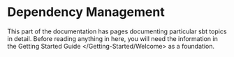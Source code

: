 Dependency Management
=====================

This part of the documentation has pages documenting particular sbt
topics in detail. Before reading anything in here, you will need the
information in the Getting Started Guide \</Getting-Started/Welcome\> as
a foundation.
